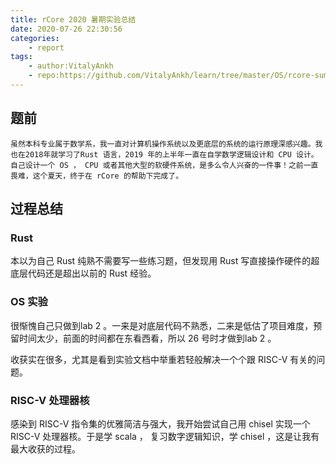 ```yaml
---
title: rCore 2020 暑期实验总结
date: 2020-07-26 22:30:56
categories:
    - report
tags:
    - author:VitalyAnkh
    - repo:https://github.com/VitalyAnkh/learn/tree/master/OS/rcore-summer-os
---
```


## 题前
    虽然本科专业属于数学系，我一直对计算机操作系统以及更底层的系统的运行原理深感兴趣。我也在2018年就学习了Rust 语言，2019 年的上半年一直在自学数学逻辑设计和 CPU 设计。自己设计一个 OS ， CPU 或者其他大型的软硬件系统，是多么令人兴奋的一件事！之前一直畏难，这个夏天，终于在 rCore 的帮助下完成了。

## 过程总结

### Rust
本以为自己 Rust 纯熟不需要写一些练习题，但发现用 Rust 写直接操作硬件的超底层代码还是超出以前的 Rust 经验。

### OS 实验
很惭愧自己只做到lab 2 。一来是对底层代码不熟悉，二来是低估了项目难度，预留时间太少，前面的时间都在东看西看，所以 26 号时才做到lab 2 。

收获实在很多，尤其是看到实验文档中举重若轻般解决一个个跟 RISC-V 有关的问题。

### RISC-V 处理器核
感染到 RISC-V 指令集的优雅简洁与强大，我开始尝试自己用 chisel 实现一个 RISC-V 处理器核。于是学 scala ， 复习数字逻辑知识，学 chisel ，这是让我有最大收获的过程。